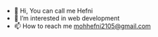 - 👋 Hi, You can call me Hefni
- 👀 I’m interested in web development
- 📫 How to reach me mohhefni2105@gmail.com

<!---
MohHefni05/MohHefni05 is a ✨ special ✨ repository because its `README.md` (this file) appears on your GitHub profile.
You can click the Preview link to take a look at your changes.
--->
